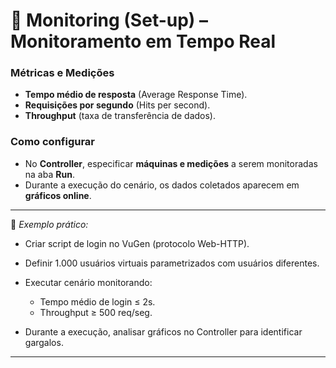 # 🔵 **Monitoring (Set-up) – Monitoramento em Tempo Real**

### **Métricas e Medições**

* **Tempo médio de resposta** (Average Response Time).
* **Requisições por segundo** (Hits per second).
* **Throughput** (taxa de transferência de dados).

### **Como configurar**

* No **Controller**, especificar **máquinas e medições** a serem monitoradas na aba **Run**.
* Durante a execução do cenário, os dados coletados aparecem em **gráficos online**.

---

📌 *Exemplo prático:*

* Criar script de login no VuGen (protocolo Web-HTTP).
* Definir 1.000 usuários virtuais parametrizados com usuários diferentes.
* Executar cenário monitorando:

  * Tempo médio de login ≤ 2s.
  * Throughput ≥ 500 req/seg.
* Durante a execução, analisar gráficos no Controller para identificar gargalos.

---
